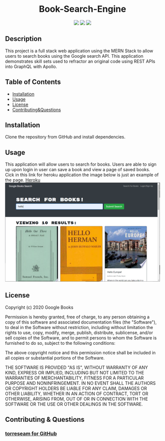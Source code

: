 <h1 align="center">Book-Search-Engine</h1>

<p align="center">
<img src="https://img.shields.io/badge/Javascript-brightgreen"/>
<img src="https://img.shields.io/badge/Web-Pack-red"/>
<img src="https://img.shields.io/badge/Node.js-success"/>

## Description 
This project is a full stack web application using the MERN Stack to allow users to search books using the Google search API. This application demonstrates skill sets used to refractor an original code using REST APIs into GraphQL with Apollo.  

## Table of Contents
* [Installation](#installation)
* [Usage](#usage)
* [License](#license)
* [Contributing&Questions](#contributing&questions)

## Installation 
Clone the repository from GitHub and install dependencies.

## Usage 
This application will allow users to search for books. Users are able to sign up upon login in user can save a book and view a page of saved books.<br>
Cick in this link for heroku application the image below is just an example of the page. [Heroku](https://googlebooksearchengine.herokuapp.com/)<br>
<img src='./client/public/main.png'>

## License 
  Copyright (c) 2020 Google Books

  Permission is hereby granted, free of charge, to any person obtaining a copy
  of this software and associated documentation files (the "Software"), to deal
  in the Software without restriction, including without limitation the rights
  to use, copy, modify, merge, publish, distribute, sublicense, and/or sell
  copies of the Software, and to permit persons to whom the Software is
  furnished to do so, subject to the following conditions:

  The above copyright notice and this permission notice shall be included in all
  copies or substantial portions of the Software.

  THE SOFTWARE IS PROVIDED "AS IS", WITHOUT WARRANTY OF ANY KIND, EXPRESS OR
  IMPLIED, INCLUDING BUT NOT LIMITED TO THE WARRANTIES OF MERCHANTABILITY,
  FITNESS FOR A PARTICULAR PURPOSE AND NONINFRINGEMENT. IN NO EVENT SHALL THE
  AUTHORS OR COPYRIGHT HOLDERS BE LIABLE FOR ANY CLAIM, DAMAGES OR OTHER
  LIABILITY, WHETHER IN AN ACTION OF CONTRACT, TORT OR OTHERWISE, ARISING FROM,
  OUT OF OR IN CONNECTION WITH THE SOFTWARE OR THE USE OR OTHER DEALINGS IN THE
  SOFTWARE.


## Contributing & Questions

### [torreseam for GitHub](https://github.com/torreseam)  
